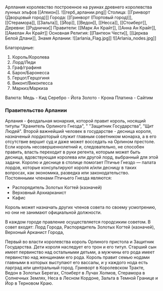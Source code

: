Арллания королевство построенное на руинах древнего королевства лунных эльфов [[Атеион]].
![[герб_арлании.png]]
Столица:  [[Гринворт (Дворцовый город)]]
Города: [[Гринворт (Портовый город)]], [[Стерамора]], [[Зальта]], [[Йор]], [[Ведон]], [[Несса]], [[Стоиберт]], 
Деревни: [[Руднички]]
Правители: [[Марк Ан Крайт]], [[Анна Ан Крайт]], [[Амелан Ан Крайт]]
Основная Религия: [[Пантеон Чести]], [[Церква Белой Длани]], 
Знамя Арлании:
![[arlania_Flag.jpg]]
![[Arlania_nodes.jpg]]


Благородные: 
1. Король/Королева
2. Лорд/Леди
3. Граф/графиня
4. Барон/Баронесса
5. Герцог/Герцогиня 
6. Виконт/Виконтесса
7. Маркиз/Маркиза

Валюта:
Медь - Кид
Серебро - Йота
Золото - Крона
Платина - Сайтим 

### Правительство Арлании
Арлания - феодальная монархия, которой правит король, носящий титулы "Хранитель Орлиного Гнезда", " "Защитник Государства", "Щит Людей". Второй важнейший человек в государстве - десница короля, назначеный лордкоторый служит главным советником монарха, а в его отсутствие вершит суд и даже может восседать на Орлином престоле. Если король несовершеннолетний и, следовательно, не способен править, власть переходит в руки регента, которым может быть десница, вдовствующая королева или другой лорд, выбранный для этой задачи. 
Королю и деснице в столице помогает Птичье Гнездо — палата лордов, которые консультируют короля и/или десницу в таких вопросах, как экономика, разведка или законодательство. Постоянными членами Птичьего Гнезда являются:

- Распорядитель Золотых Когтей (казначей)
- Верховный Архиарканист 
- Кафис 

Король может назначать других членов совета по своему усмотрению, но они не занимают официальной должности.




В каждом городе правление осуществляется городсиким советом. В совет входят: Лорд Города, Распорядитель Золотых Когтей (казначей), Верхоный Арканист Города, 

Первый во власти королевства король Орлиного пристола и Защитник Государства. Дети короля наследует его трон и его титул. Старший сын имеет первинство над остальными детьми, а мужчины его рода имеет первинство над женщинами его рода. 
Король правит семью нодами главными в которых выступают его вассалы, и у каждого нода есть ларград или центральный город. Гринворт в Королевском Тракте, Ведон в Золотых Берегах, Стоиберт в Лучах Холмов, Стерамора в Солнечных Землях, Неса в Лесном Кордоне, Зальта в Темной Границе и Йор в Терновом Краю.